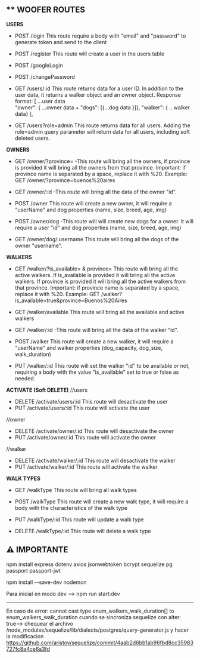 ## \*\* WOOFER ROUTES

**USERS**

- POST /login
  This route require a body with "email" and "password" to generate token and send to the client

- POST /register
  This route will create a user in the users table

- POST /googleLogin

- POST /changePassword

- GET /users/:id
  This route returns data for a user ID. In addition to the user data, it returns a walker object and an owner object.
  Response format:
  [ ...user data  
   "owner": { ...owner data + "dogs": [{...dog data }]},
  "walker": { ...walker data}
  ],

- GET /users?role=admin
  This route returns data for all users. Adding the role=admin query parameter will return data for all users, including soft deleted users.

**OWNERS**

- GET /owner/?province=
  -This route will bring all the owners, if province is provided it will bring all the owners from that province. Important: if province name is separated by a space, replace it with %20. Example: GET /owner/?province=buenos%20aires

- GET /owner/:id
  -This route will bring all the data of the owner "id".

- POST /owner
  This route will create a new owner, it will require a "userName" and dog properties (name, size, breed, age, img)

- POST /owner/dog
  -This route will will create new dogs for a owner. it will require a user "id" and dog properties (name, size, breed, age, img)

- GET /owner/dog/:username
  This route will bring all the dogs of the owner "username".

**WALKERS**

- GET /walker/?is_available= & province=
  This route will bring all the active walkers. If is_available is provided it will bring all the active walkers. If province is provided it will bring all the active walkers from that province. Important: if province name is separated by a space, replace it with %20. Example: GET /walker?is_available=true&province=Buenos%20Aires

- GET /walker/available
  This route will bring all the available and active walkers

- GET /walker/:id
  -This route will bring all the data of the walker "id".

- POST /walker
  This route will create a new walker, it will require a "userName" and walker properties (dog_capacity, dog_size, walk_duration)

- PUT /walker/:id
  This route will set the walker "id" to be available or not, requiring a body with the value "is_available" set to true or false as needed.

**ACTIVATE (Soft DELETE)**
//users

- DELETE /activate/users/:id
  This route will desactivate the user
- PUT /activate/users/:id
  This route will activate the user

//owner

- DELETE /activate/owner/:id
  This route will desactivate the owner
- PUT /activate/owner/:id
  This route will activate the owner

//walker

- DELETE /activate/walker/:id
  This route will desactivate the walker
- PUT /activate/walker/:id
  This route will activate the walker

**WALK TYPES**
- GET /walkType
  This route will bring all walk types

- POST /walkType
  This route will create a new walk type, it will require a body with the characteristics of the walk type

- PUT /walkType/:id
  This route will update a walk type

- DELETE /walkType/:id
  This route will delete a walk type

## **⚠️ IMPORTANTE**

npm install express dotenv axios jsonwebtoken bcrypt sequelize pg passport passport-jwt

npm install --save-dev nodemon

Para inicial en modo dev --> npm run start:dev

---

En caso de error: cannot cast type enum_walkers_walk_duration[] to enum_walkers_walk_duration cuando se sincroniza sequelize con alter: true-->
chequear el archivo /node_modules/sequelize/lib/dialects/postgres/query-generator.js y hacer la modificacion https://github.com/aristov/sequelize/commit/4aab2d6bb1ab96fbd8cc35983727fc8a4ce6a3fd
